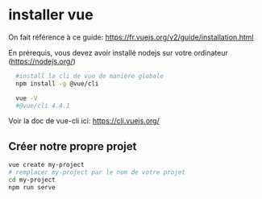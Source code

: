 # installer vue

On fait référence à ce guide: https://fr.vuejs.org/v2/guide/installation.html

En prérequis, vous devez avoir installé nodejs sur votre ordinateur (https://nodejs.org/)

```bash
  #install la cli de vue de manière globale
  npm install -g @vue/cli

  vue -V
  #@vue/cli 4.4.1
```

Voir la doc de vue-cli ici: https://cli.vuejs.org/

## Créer notre propre projet

```bash
vue create my-project
# remplacer my-project par le nom de votre projet
cd my-project
npm run serve

```
